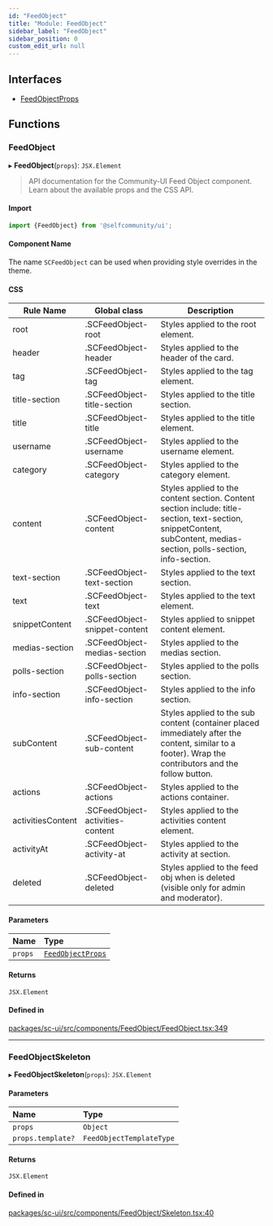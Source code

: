 ```yaml
---
id: "FeedObject"
title: "Module: FeedObject"
sidebar_label: "FeedObject"
sidebar_position: 0
custom_edit_url: null
---
```


## Interfaces

- [FeedObjectProps](../interfaces/FeedObject.FeedObjectProps.md)

## Functions

### FeedObject

▸ **FeedObject**(`props`): `JSX.Element`

> API documentation for the Community-UI Feed Object component. Learn about the available props and the CSS API.

#### Import

```jsx
import {FeedObject} from '@selfcommunity/ui';
```

#### Component Name

The name `SCFeedObject` can be used when providing style overrides in the theme.

#### CSS

|Rule Name|Global class|Description|
|---|---|---|
|root|.SCFeedObject-root|Styles applied to the root element.|
|header|.SCFeedObject-header|Styles applied to the header of the card.|
|tag|.SCFeedObject-tag|Styles applied to the tag element.|
|title-section|.SCFeedObject-title-section|Styles applied to the title section.|
|title|.SCFeedObject-title|Styles applied to the title element.|
|username|.SCFeedObject-username|Styles applied to the username element.|
|category|.SCFeedObject-category|Styles applied to the category element.|
|content|.SCFeedObject-content|Styles applied to the content section. Content section include: title-section, text-section, snippetContent, subContent, medias-section, polls-section, info-section.|
|text-section|.SCFeedObject-text-section|Styles applied to the text section.|
|text|.SCFeedObject-text|Styles applied to the text element.|
|snippetContent|.SCFeedObject-snippet-content|Styles applied to snippet content element.|
|medias-section|.SCFeedObject-medias-section|Styles applied to the medias section.|
|polls-section|.SCFeedObject-polls-section|Styles applied to the polls section.|
|info-section|.SCFeedObject-info-section|Styles applied to the info section.|
|subContent|.SCFeedObject-sub-content|Styles applied to the sub content (container placed immediately after the content, similar to a footer). Wrap the contributors and the follow button.|
|actions|.SCFeedObject-actions|Styles applied to the actions container.|
|activitiesContent|.SCFeedObject-activities-content|Styles applied to the activities content element.|
|activityAt|.SCFeedObject-activity-at|Styles applied to the activity at section.|
|deleted|.SCFeedObject-deleted|Styles applied to the feed obj when is deleted (visible only for admin and moderator).|

#### Parameters

| Name | Type |
| :------ | :------ |
| `props` | [`FeedObjectProps`](../interfaces/FeedObject.FeedObjectProps.md) |

#### Returns

`JSX.Element`

#### Defined in

[packages/sc-ui/src/components/FeedObject/FeedObject.tsx:349](https://github.com/selfcommunity/community-ui/blob/de7e3c8/packages/sc-ui/src/components/FeedObject/FeedObject.tsx#L349)

___

### FeedObjectSkeleton

▸ **FeedObjectSkeleton**(`props`): `JSX.Element`

#### Parameters

| Name | Type |
| :------ | :------ |
| `props` | `Object` |
| `props.template?` | `FeedObjectTemplateType` |

#### Returns

`JSX.Element`

#### Defined in

[packages/sc-ui/src/components/FeedObject/Skeleton.tsx:40](https://github.com/selfcommunity/community-ui/blob/de7e3c8/packages/sc-ui/src/components/FeedObject/Skeleton.tsx#L40)
